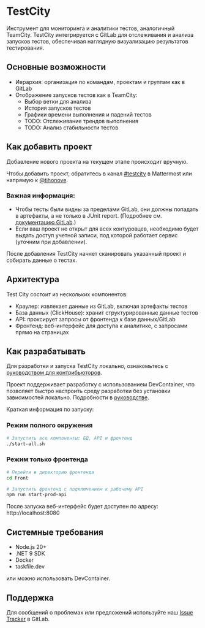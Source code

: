# TestCity

Инструмент для мониторинга и аналитики тестов, аналогичный TeamCity. TestCity интегрируется с GitLab для отслеживания и анализа запусков тестов, обеспечивая наглядную визуализацию результатов тестирования.

## Основные возможности

- Иерархия: организация по командам, проектам и группам как в GitLab
- Отображение запусков тестов как в TeamCity:
  - Выбор ветки для анализа
  - История запусков тестов 
  - Графики времени выполнения и падений тестов
  - TODO: Отслеживание трендов выполнения
  - TODO: Анализ стабильности тестов


## Как добавить проект

Добавление нового проекта на текущем этапе происходит вручную.

Чтобы добавить проект, обратитесь в канал [#testcity](https://chat.skbkontur.ru/kontur/channels/testcity) в Mattermost или напрямую к [@tihonove](https://staff.skbkontur.ru/profile/tihonove).

### Важная информация:

- Чтобы тесты были видны за пределами GitLab, они должны попадать в артефакты, а не только в JUnit report. (Подробнее см. [документацию GitLab](https://docs.gitlab.com/api/job_artifacts/#downloading-artifactsreports-files).)
- Если ваш проект не открыт для всех контуровцев, необходимо будет выдать доступ учетной записи, под которой работает сервис (уточним при добавлении).

После добавления TestCity начнет сканировать указанный проект и собирать данные о тестах.

## Архитектура

Test City состоит из нескольких компонентов:
- Краулер: извлекает данные из GitLab, включая артефакты тестов
- База данных (ClickHouse): хранит структурированные данные тестов
- API: проксирует запросы от фронтенда к базе данных/GitLab
- Фронтенд: веб-интерфейс для доступа к аналитике, с запросами прямо на страницах

## Как разрабатывать

Для разработки и запуска TestCity локально, ознакомьтесь с [руководством для контрибьюторов](DEVGUIDE.md).

Проект поддерживает разработку с использованием DevContainer, что позволяет быстро настроить среду разработки без установки зависимостей локально. Подробности в [руководстве](DEVGUIDE.md).

Краткая информация по запуску:

### Режим полного окружения
```bash
# Запустить все компоненты: БД, API и фронтенд
./start-all.sh
```

### Режим только фронтенда
```bash
# Перейти в директорию фронтенда
cd Front

# Запустить фронтенд с подключением к рабочему API
npm run start-prod-api
```

После запуска веб-интерфейс будет доступен по адресу: http://localhost:8080

## Системные требования 

- Node.js 20+
- .NET 9 SDK
- Docker
- taskfile.dev

или можно использовать DevContainer. 

## Поддержка

Для сообщений о проблемах или предложений используйте наш [Issue Tracker](https://git.skbkontur.ru/forms/test-analytics/-/issues) в GitLab.
